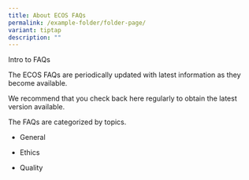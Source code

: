 ```yaml
---
title: About ECOS FAQs
permalink: /example-folder/folder-page/
variant: tiptap
description: ""
---
```

<p>Intro to FAQs</p>
<p>The ECOS FAQs are periodically updated with latest information as they
become available.</p>
<p>We recommend that you check back here regularly to obtain the latest version
available.</p>
<p>The FAQs are categorized by topics.</p>
<ul data-tight="true" class="tight">
<li>
<p>General</p>
</li>
<li>
<p>Ethics</p>
</li>
<li>
<p>Quality</p>
<p></p>
</li>
</ul>
<p></p>